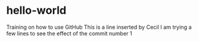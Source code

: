# hello-world
Training on how to use GitHub
This is a line inserted by Cecil
I am trying a few lines to see the effect of the commit number 1
